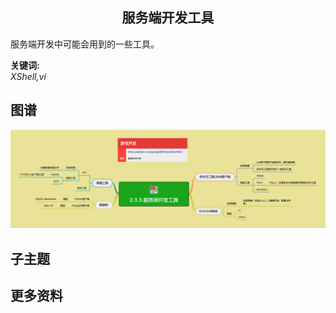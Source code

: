 <h2 align="center">服务端开发工具</h2>
<p>
服务端开发中可能会用到的一些工具。
</p>

**关键词:**<br/>
*XShell,vi*

## 图谱
![图片加载中...](../exports/2.3.3.服务端开发工具.png?raw=true)

## 子主题

## 更多资料